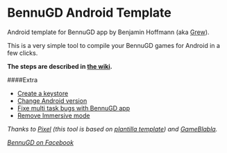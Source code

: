 # BennuGD Android Template
Android template for BennuGD app by Benjamin Hoffmann (aka [Grew](http://www.bennugd.fr/index.php?mod=espace_membre&ac=profil&id=1)).

This is a very simple tool to compile your BennuGD games for Android in a few clicks.

**The steps are described in [the wiki](https://github.com/BenUnikal/BennuGD-Android-Template/wiki).**

####Extra

* [Create a keystore](https://github.com/BenUnikal/BennuGD-Android-Template/wiki/Create-a-Keystore)
* [Change Android version](https://github.com/BenUnikal/BennuGD-Android-Template/wiki/Change-android-version)
* [Fixe multi task bugs with BennuGD app](https://github.com/BenUnikal/BennuGD-Android-Template/wiki/BennuGD-idle-trick.)
* [Remove Immersive mode](https://github.com/BenUnikal/BennuGD-Android-Template/wiki/Remove-Android-immersive-mode)



*Thanks to [Pixel](http://forum.bennugd.org/index.php?action=profile;u=45) (this tool is based on [plantilla template](http://www.bennugd.org/node/192)) and [GameBlabla](http://www.bennugd.fr/index.php?mod=espace_membre&ac=profil&id=137).*

*<a href="https://www.facebook.com/pages/BennuGD/170939512928213?fref=ts" target="_blank">BennuGD on Facebook</a>*
